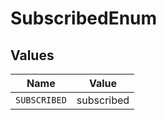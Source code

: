 # SubscribedEnum


## Values

| Name         | Value        |
| ------------ | ------------ |
| `SUBSCRIBED` | subscribed   |